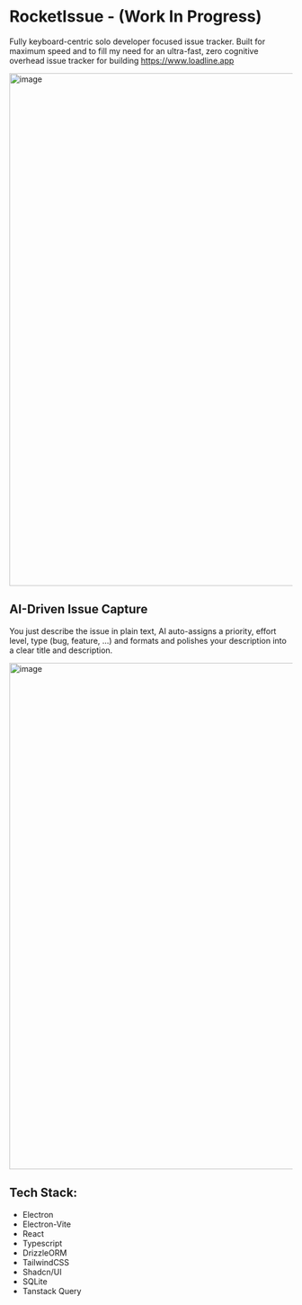 # RocketIssue - (Work In Progress)
Fully keyboard-centric solo developer focused issue tracker. Built for maximum speed and to fill my need for an ultra-fast, zero cognitive overhead issue tracker for building https://www.loadline.app

<img width="1132" height="912" alt="image" src="https://github.com/user-attachments/assets/7632a1d9-4d74-4d42-958e-8bcb88226c6b" />

## AI-Driven Issue Capture
You just describe the issue in plain text, AI auto-assigns a priority, effort level, type (bug, feature, ...) and formats and polishes your description into a clear title and description.

<img width="1131" height="901" alt="image" src="https://github.com/user-attachments/assets/77aeec7a-ad41-421f-9c1a-2f9382a21149" />

## Tech Stack:
- Electron
- Electron-Vite
- React
- Typescript
- DrizzleORM
- TailwindCSS
- Shadcn/UI
- SQLite
- Tanstack Query
